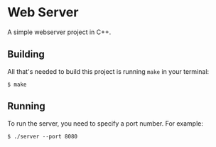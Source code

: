 # Web Server

A simple webserver project in C++.

## Building

All that's needed to build this project is running `make` in your terminal:

```
$ make
```

## Running
To run the server, you need to specify a port number. For example:

```
$ ./server --port 8080
```
